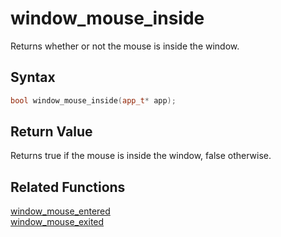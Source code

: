 
# window_mouse_inside

Returns whether or not the mouse is inside the window.

## Syntax

```cpp
bool window_mouse_inside(app_t* app);
```

## Return Value

Returns true if the mouse is inside the window, false otherwise.

## Related Functions

[window_mouse_entered](https://github.com/RandyGaul/cute_framework/blob/master/doc/window/window_mouse_entered.md)  
[window_mouse_exited](https://github.com/RandyGaul/cute_framework/blob/master/doc/window/window_mouse_exited.md)  
